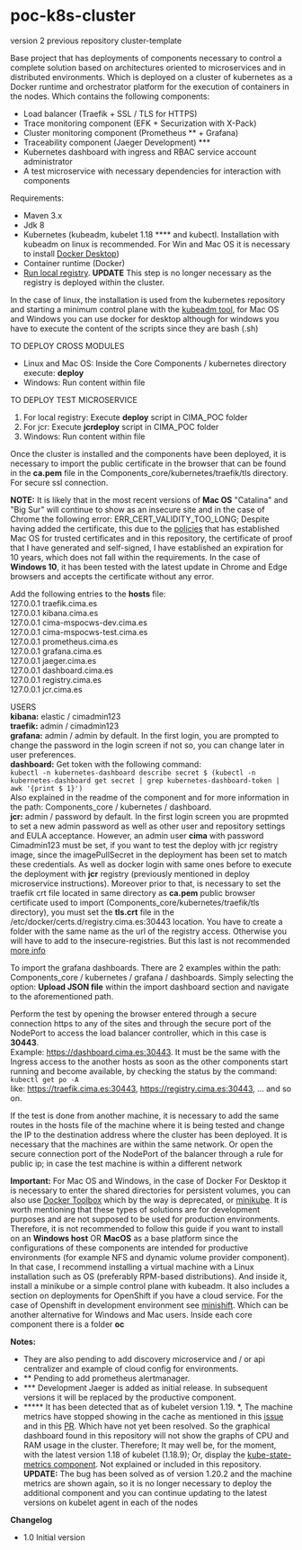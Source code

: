 # poc-k8s-cluster
version 2 previous repository cluster-template

Base project that has deployments of components necessary to control a complete solution based on architectures oriented to microservices and in distributed environments. Which is deployed on a cluster of kubernetes as a Docker runtime and orchestrator platform for the execution of containers in the nodes. Which contains the following components:

* Load balancer (Traefik + SSL / TLS for HTTPS)
* Trace monitoring component (EFK + Securization with X-Pack)
* Cluster monitoring component (Prometheus ** + Grafana)
* Traceability component (Jaeger Development) ***
* Kubernetes dashboard with ingress and RBAC service account administrator
* A test microservice with necessary dependencies for interaction with components

Requirements:
* Maven 3.x
* Jdk 8
* Kubernetes (kubeadm, kubelet 1.18 **** and kubectl. Installation with kubeadm on linux is recommended. For Win and Mac OS it is necessary to install [Docker Desktop](https://www.docker.com/products/docker-desktop ))
* Container runtime (Docker)
* [Run local registry](https://docs.docker.com/registry/deploying/). **UPDATE** This step is no longer necessary as the registry is deployed within the cluster.

In the case of linux, the installation is used from the kubernetes repository and starting a minimum control plane with the [kubeadm tool](https://kubernetes.io/docs/setup/production-environment/tools/kubeadm/create-cluster-kubeadm/), for Mac OS and Windows you can use docker for desktop although for windows you have to execute the content of the scripts since they are bash (.sh)



TO DEPLOY CROSS MODULES
* Linux and Mac OS: Inside the Core Components / kubernetes directory execute: **deploy**
* Windows: Run content within file

TO DEPLOY TEST MICROSERVICE
1. For local registry: Execute **deploy** script in CIMA_POC folder
2. For jcr: Execute **jcrdeploy** script in CIMA_POC folder
2. Windows: Run content within file

Once the cluster is installed and the components have been deployed, it is necessary to import the public certificate in the browser that can be found in the **ca.pem** file in the Components_core/kubernetes/traefik/tls directory. For secure ssl connection.

**NOTE:** It is likely that in the most recent versions of **Mac OS** "Catalina" and "Big Sur" will continue to show as an insecure site and in the case of Chrome the following error: ERR_CERT_VALIDITY_TOO_LONG; Despite having added the certificate, this due to the [policies](https://support.apple.com/en-us/HT210176) that has established Mac OS for trusted certificates and in this repository, the certificate of proof that I have generated and self-signed, I have established an expiration for 10 years, which does not fall within the requirements. In the case of **Windows 10**, it has been tested with the latest update in Chrome and Edge browsers and accepts the certificate without any error.

Add the following entries to the **hosts** file: \
127.0.0.1 traefik.cima.es \
127.0.0.1 kibana.cima.es \
127.0.0.1 cima-mspocws-dev.cima.es \
127.0.0.1 cima-mspocws-test.cima.es \
127.0.0.1 prometheus.cima.es \
127.0.0.1 grafana.cima.es \
127.0.0.1 jaeger.cima.es \
127.0.0.1 dashboard.cima.es \
127.0.0.1 registry.cima.es \
127.0.0.1 jcr.cima.es

USERS \
**kibana:** elastic / cimadmin123 \
**traefik:** admin / cimadmin123 \
**grafana:** admin / admin by default. In the first login, you are prompted to change the password in the login screen if not so, you can change later in user preferences. \
**dashboard:** Get token with the following command: \
`kubectl -n kubernetes-dashboard describe secret $ (kubectl -n kubernetes-dashboard get secret | grep kubernetes-dashboard-token | awk '{print $ 1}')` \
Also explained in the readme of the component and for more information in the path: Components_core / kubernetes / dashboard.\
**jcr:** admin / password by default. In the first login screen you are propmted to set a new admin password as well as other user and repository settings and EULA acceptance. However, an admin user **cima** with password Cimadmin123 must be set, if you want to test the deploy with jcr registry image, since the imagePullSecret in the deployment has been set to match these credentials. As well as docker login with same ones before to execute the deployment with **jcr** registry (previously mentioned in deploy microservice instructions). Moreover prior to that, is necessary to set the traefik crt file located in same directory as **ca.pem** public browser certificate used to import (Components_core/kubernetes/traefik/tls directory), you must set the **tls.crt** file in the /etc/docker/certs.d/registry.cima.es:30443 location. You have to create a folder with the same name as the url of the registry access. Otherwise you will have to add to the insecure-registries. But this last is not recommended [more info](https://docs.docker.com/registry/insecure/)

To import the grafana dashboards. There are 2 examples within the path: Components_core / kubernetes / grafana / dashboards. Simply selecting the option: **Upload JSON file** within the import dashboard section and navigate to the aforementioned path.


Perform the test by opening the browser entered through a secure connection https to any of the sites and through the secure port of the NodePort to access the load balancer controller, which in this case is **30443**. \
Example: https://dashboard.cima.es:30443. It must be the same with the Ingress access to the another hosts as soon as the other components start running and become available, by checking the status by the command: `kubectl get po -A`\
like: https://traefik.cima.es:30443, https://registry.cima.es:30443, ... and so on.

If the test is done from another machine, it is necessary to add the same routes in the hosts file of the machine where it is being tested and change the IP to the destination address where the cluster has been deployed. It is necessary that the machines are within the same network. Or open the secure connection port of the NodePort of the balancer through a rule for public ip; in case the test machine is within a different network

**Important:** For Mac OS and Windows, in the case of Docker For Desktop it is necessary to enter the shared directories for persistent volumes, you can also use [Docker Toolbox](https://docs.docker.com/docker-for-mac/docker-toolbox/) which by the way is deprecated, or [minikube](https://kubernetes.io/docs/tasks/tools/install-minikube/). It is worth mentioning that these types of solutions are for development purposes and are not supposed to be used for production environments. Therefore, it is not recommended to follow this guide if you want to install on an **Windows host** OR **MacOS** as a base platform since the configurations of these components are intended for productive environments (for example NFS and dynamic volume provider component). In that case, I recommend installing a virtual machine with a Linux installation such as OS (preferably RPM-based distributions). And inside it, install a minikube or a simple control plane with kubeadm. It also includes a section on deployments for OpenShift if you have a cloud service. For the case of Openshift in development environment see [minishift](https://www.okd.io/minishift/). Which can be another alternative for Windows and Mac users. Inside each core component there is a folder **oc**

**Notes:**
* They are also pending to add discovery microservice and / or api centralizer and example of cloud config for environments.
* ** Pending to add prometheus alertmanager.
* *** Development Jaeger is added as initial release. In subsequent versions it will be replaced by the productive component.
* ***** It has been detected that as of kubelet version 1.19. *, The machine metrics have stopped showing in the cache as mentioned in this [issue](https://github.com/kubernetes/kubernetes/issues/95204) and in this [PR](https://github.com/kubernetes/kubernetes/pull/95210). Which have not yet been resolved. So the graphical dashboard found in this repository will not show the graphs of CPU and RAM usage in the cluster. Therefore; It may well be, for the moment, with the latest version 1.18 of kubelet (1.18.9); Or, display the [kube-state-metrics component](https://github.com/kubernetes/kube-state-metrics). Not explained or included in this repository. \
**UPDATE:** The bug has been solved as of version 1.20.2 and the machine metrics are shown again, so it is no longer necessary to deploy the additional component and you can continue updating to the latest versions on kubelet agent in each of the nodes

**Changelog**
* 1.0 Initial version

